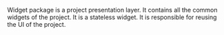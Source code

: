 Widget package is a project presentation layer. 
It contains all the common widgets of the project.
It is a stateless widget.
It is responsible for reusing the UI of the project.
